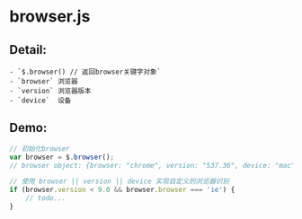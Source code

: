 # **browser.js**

## Detail:

```
- `$.browser() // 返回browser关键字对象`
- `browser` 浏览器
- `version` 浏览器版本
- `device`  设备
```

## Demo:

```javascript
// 初始化browser
var browser = $.browser();
// browser object: {browser: "chrome", version: "537.36", device: "mac"}

// 使用 browser || version || device 实现自定义的浏览器识别
if (browser.version < 9.0 && browser.browser === 'ie') {
    // todo...
}
```
